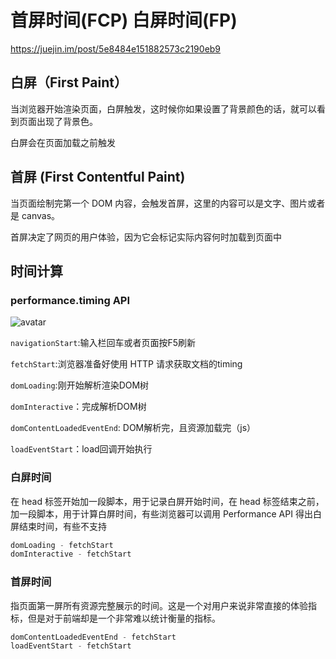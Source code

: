 # 首屏时间(FCP) 白屏时间(FP)

<https://juejin.im/post/5e8484e151882573c2190eb9>

## 白屏（First Paint）

当浏览器开始渲染页面，白屏触发，这时候你如果设置了背景颜色的话，就可以看到页面出现了背景色。

白屏会在页面加载之前触发

## 首屏 (First Contentful Paint)

当页面绘制完第一个 DOM 内容，会触发首屏，这里的内容可以是文字、图片或者是 canvas。

首屏决定了网页的用户体验，因为它会标记实际内容何时加载到页面中

## 时间计算

### performance.timing API

![avatar](https://user-gold-cdn.xitu.io/2019/9/26/16d6ddba20a58314?imageView2/0/w/1280/h/960/format/webp/ignore-error/1)

`navigationStart`:输入栏回车或者页面按F5刷新

`fetchStart`:浏览器准备好使用 HTTP 请求获取文档的timing

`domLoading`:刚开始解析渲染DOM树

`domInteractive`：完成解析DOM树

`domContentLoadedEventEnd`: DOM解析完，且资源加载完（js）

`loadEventStart`：load回调开始执行

### 白屏时间

在 head 标签开始加一段脚本，用于记录白屏开始时间，在 head 标签结束之前，加一段脚本，用于计算白屏时间，有些浏览器可以调用 Performance API 得出白屏结束时间，有些不支持

```js
domLoading - fetchStart
domInteractive - fetchStart
```

### 首屏时间

指页面第一屏所有资源完整展示的时间。这是一个对用户来说非常直接的体验指标，但是对于前端却是一个非常难以统计衡量的指标。

```js
domContentLoadedEventEnd - fetchStart
loadEventStart - fetchStart
```
